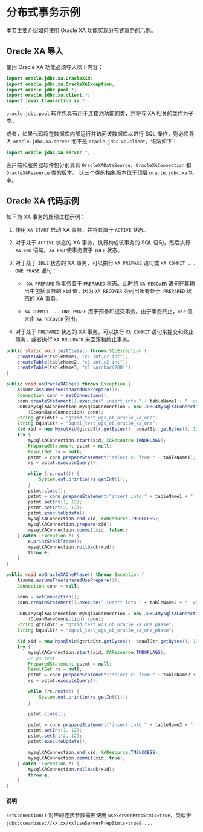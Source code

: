 # 分布式事务示例 

本节主要介绍如何使用 Oracle XA 功能实现分布式事务的示例。

## Oracle XA 导入 

使用 Oracle XA 功能必须导入以下内容：

```java
import oracle.jdbc.xa.OracleXid;
import oracle.jdbc.xa.OracleXAException;
import oracle.jdbc.pool.*;
import oracle.jdbc.xa.client.*;
import javax.transaction.xa.*;
```

`oracle.jdbc.pool` 软件包具有用于连接池功能的类，并将与 XA 相关的类作为子类。

或者，如果代码将在数据库内部运行并访问该数据库以进行 SQL 操作，则必须导入 `oracle.jdbc.xa.server` 而不是 `oracle.jdbc.xa.client`。语法如下：

```java
import oracle.jdbc.xa.server.*;
```


客户端和服务器软件包分别具有 `OracleXADataSource`、`OracleXAConnection` 和 `OracleXAResource` 类的版本。 这三个类的抽象版本位于顶层 `oracle.jdbc.xa` 包中。

## Oracle XA 代码示例 

如下为 XA 事务的处理过程示例：

1. 使用 `XA START` 启动 XA 事务，并将其置于 `ACTIVE` 状态。   

2. 对于处于 `ACTIVE` 状态的 XA 事务，执行构成该事务的 SQL 语句，然后执行 `XA END` 语句。`XA END` 使事务置于 `IDLE` 状态。  

3. 对于处于 `IDLE` 状态的 XA 事务，可以执行 `XA PREPARE` 语句或 `XA COMMIT ... ONE PHASE` 语句：

   * ` XA PREPARE` 将事务置于 `PREPARED` 状态。此时的 `XA RECOVER` 语句在其输出中包括事务的 `xid` 值，因为 `XA RECOVER` 会列出所有处于` PREPARED` 状态的 XA 事务。    
   
   * `XA COMMIT ... ONE PHASE` 用于预备和提交事务。由于事务终止，`xid` 值未由 `XA RECOVER` 列出。

4. 对于处于 `PREPARED` 状态的 XA 事务，可以执行 `XA COMMIT` 语句来提交和终止事务，或者执行 `XA ROLLBACK` 来回滚和终止事务。



```java
public static void initClass() throws SQLException {
    createTable(tableName1, "c1 int,c2 int");
    createTable(tableName2, "c1 int,c2 int");
    createTable(tableName3, "c1 varchar(200)");
}

public void obOracleXAOne() throws Exception {
    Assume.assumeTrue(sharedUsePrepare());
    Connection conn = setConnection(); 
    conn.createStatement().execute(" insert into " + tableName1 + "  values(1,2)");
    JDBC4MysqlXAConnection mysqlXAConnection = new JDBC4MysqlXAConnection(
        (OceanBaseConnection) conn);
    String gtridStr = "gtrid_test_wgs_ob_oracle_xa_one";
    String bqualStr = "bqual_test_wgs_ob_oracle_xa_one";
    Xid xid = new MysqlXid(gtridStr.getBytes(), bqualStr.getBytes(), 123);
    try {
        mysqlXAConnection.start(xid, XAResource.TMNOFLAGS);
        PreparedStatement pstmt = null;
        ResultSet rs = null;
        pstmt = conn.prepareStatement("select c1 from " + tableName1);
        rs = pstmt.executeQuery();

        while (rs.next()) {
            System.out.println(rs.getInt(1));
        }
        pstmt.close();
        pstmt = conn.prepareStatement("insert into " + tableName1 + " (c1, c2) values(?, ?)");
        pstmt.setInt(1, 12);
        pstmt.setInt(2, 12);
        pstmt.executeUpdate();
        mysqlXAConnection.end(xid, XAResource.TMSUCCESS);
        mysqlXAConnection.prepare(xid);
        mysqlXAConnection.commit(xid, false);
    } catch (Exception e) {
        e.printStackTrace();
        mysqlXAConnection.rollback(xid);
        throw e;
    }
}

public void obOracleXAOnePhase() throws Exception {
    Assume.assumeTrue(sharedUsePrepare());
    Connection conn = null;

    conn = setConnection();
    conn.createStatement().execute(" insert into " + tableName2 + "  values(1,2)");

    JDBC4MysqlXAConnection mysqlXAConnection = new JDBC4MysqlXAConnection(
        (OceanBaseConnection) conn);
    String gtridStr = "gtrid_test_wgs_ob_oracle_xa_one_phase";
    String bqualStr = "bqual_test_wgs_ob_oracle_xa_one_phase";

    Xid xid = new MysqlXid(gtridStr.getBytes(), bqualStr.getBytes(), 123);
    try {
        mysqlXAConnection.start(xid, XAResource.TMNOFLAGS);
        // ps test
        PreparedStatement pstmt = null;
        ResultSet rs = null;
        pstmt = conn.prepareStatement("select c1 from " + tableName2 + "");
        rs = pstmt.executeQuery();

        while (rs.next()) {
            System.out.println(rs.getInt(1));
        }

        pstmt.close();

        pstmt = conn.prepareStatement("insert into " + tableName2 + " (c1, c2) values(?, ?)");
        pstmt.setInt(1, 12);
        pstmt.setInt(2, 12);
        pstmt.executeUpdate();

        mysqlXAConnection.end(xid, XAResource.TMSUCCESS);
        mysqlXAConnection.commit(xid, true);
    } catch (Exception e) {
        mysqlXAConnection.rollback(xid);
        throw e;
    }
}
```


   <main id="notice" type='explain'>
    <h4>说明</h4>
    <p><code>setConnection()</code> 对应的连接参数需要使用 <code>useServerPrepStmts=true</code>，类似于 <code>jdbc:oceanbase://xx:xx/xx?useServerPrepStmts=true&...</code>。</p>
   </main>